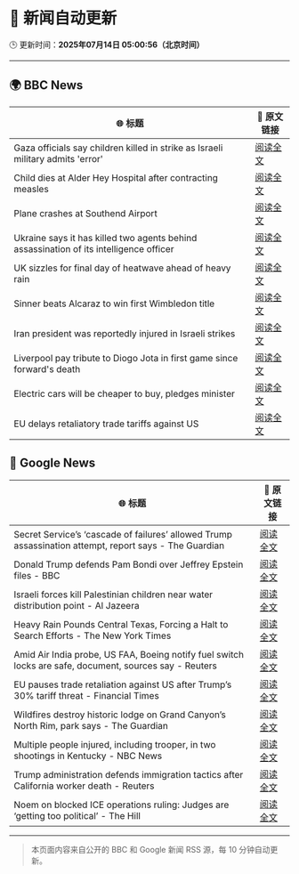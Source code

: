 # 🧠 新闻自动更新

🕒 更新时间：**2025年07月14日 05:00:56（北京时间）**

---

## 🌍 BBC News

| 🌐 标题 | 🔗 原文链接 |
|--------|-------------|
| Gaza officials say children killed in strike as Israeli military admits 'error' | [阅读全文](https://www.bbc.com/news/articles/c0rvxjnvv71o) |
| Child dies at Alder Hey Hospital after contracting measles | [阅读全文](https://www.bbc.com/news/articles/c8j1k3k44e2o) |
| Plane crashes at Southend Airport | [阅读全文](https://www.bbc.com/news/articles/c1jw71kjx14o) |
| Ukraine says it has killed two agents behind assassination of its intelligence officer | [阅读全文](https://www.bbc.com/news/articles/cj3r7p117l0o) |
| UK sizzles for final day of heatwave ahead of heavy rain | [阅读全文](https://www.bbc.com/news/articles/cwyxk999p5wo) |
| Sinner beats Alcaraz to win first Wimbledon title | [阅读全文](https://www.bbc.com/sport/tennis/articles/c5ykw5n0p7no) |
| Iran president was reportedly injured in Israeli strikes | [阅读全文](https://www.bbc.com/news/articles/cn0z8n037p6o) |
| Liverpool pay tribute to Diogo Jota in first game since forward's death | [阅读全文](https://www.bbc.com/sport/football/articles/cz7l85y42n5o) |
| Electric cars will be cheaper to buy, pledges minister | [阅读全文](https://www.bbc.com/news/articles/cg5z4nlned0o) |
| EU delays retaliatory trade tariffs against US | [阅读全文](https://www.bbc.com/news/articles/cdez5w61g5lo) |

## 📰 Google News

| 🌐 标题 | 🔗 原文链接 |
|--------|-------------|
| Secret Service’s ‘cascade of failures’ allowed Trump assassination attempt, report says - The Guardian | [阅读全文](https://news.google.com/rss/articles/CBMingFBVV95cUxNMTBNcDZVWXBjRTFmRU8wTUdFZUN6VjlkYjJGeGgxZW1pSEt6ZFdlaXU1MnVSSk5VbjJ0eDV1LWRrblJCODlWZjAxd2RtLVVpNEp5cWUxSzVhdzhXMWNoWXVkSzUxRWEzM253d19hVUo3UUlvbHlUN1ZWLTdGSDh0M25Eb2FTNG54TXpFNHVvMWNvNWVIOEpxb2hjR2h3UQ?oc=5) |
| Donald Trump defends Pam Bondi over Jeffrey Epstein files - BBC | [阅读全文](https://news.google.com/rss/articles/CBMiWkFVX3lxTE9CeTMzaE83OTNqa01FSDJPWTdKVkhhZGlCM3g2aEg2RDJ5S2R6WklBNjNjd3phWURaNnJfbElGWk1pZ0dFZndycVVtNFBrSWpoN1dtaUlwckVPd9IBX0FVX3lxTE9oaG85WFo4Z3VlV0FsTkZkUU0zdmJoSS1BcVZrNm42djJ2d0hzWDY0MkNHVTNaVUpJOU1oelFvZ2RJZF9ENGpwR2FWVWZOb0h6cXpidXQtLWxlODE4QWtr?oc=5) |
| Israeli forces kill Palestinian children near water distribution point - Al Jazeera | [阅读全文](https://news.google.com/rss/articles/CBMiqwFBVV95cUxNaTJqRGY2X0lNaVg5a3lVQkZObmNaWEREcHQyMkRzbHo0LXUzNHB1UWZGdjdVSGhnWDA3bVo5YUU0U2ZHbFQwRWZBNDZZTzZYMWdOVkRCaWFHbDlhTkJfTDFpUUlOS2taUl9vUGJUVjVTdXdPcC1aRWZkcklPdzlBNFZXMnNlN1ZRaXZFdVk5WHlxeHJ5dkYyNXBUSkhaS0VVTnhXSXZ5UjhmVGPSAbABQVVfeXFMUEVybXB6dVpWMFR4ZjdOOWlKUHc4bmtJZk9TNXZVblQxVVhEMDB2U3MxbWxkRHBoZzJXTjhFUU1QYVUta0o1NFpLTVhfSGo1WURYdnQtS3NoRVprS1VXOTdwWVgwOHBXMmNOX0VES2RwNTR6Skp5LThVOXRpanFsOVNDTVNjbDJPZG1MbUdINWMtYmJhNVM3MVVoYlhNQXpweWR6LU1EOHdZT0xaSHZkcjc?oc=5) |
| Heavy Rain Pounds Central Texas, Forcing a Halt to Search Efforts - The New York Times | [阅读全文](https://news.google.com/rss/articles/CBMidkFVX3lxTFBYR0ZhMDctd0plcGo3Vlo3U1YxR0l0RzZKY1U4QnR4QzVOZnp4S1NPUmNKSWJ4cE9famRCUmYwQUJ6X3M0RDlubFJvckVleXR2c2hVa0FjQUI1SDZGT0c3X2JkS0xuWEJjeHJFNXBONDhIaEFtaXc?oc=5) |
| Amid Air India probe, US FAA, Boeing notify fuel switch locks are safe, document, sources say - Reuters | [阅读全文](https://news.google.com/rss/articles/CBMi1wFBVV95cUxPQ1ZTcjdqeUxNZFg2aUVrbzNYYXQ0VGxvQk11NWZPQkU0Wlk2eUQ5RWpRVjB0SXVuMmZwbmpIQ0VLWS1nbkhVZHI5TUR5RzRfMGN4T0M0WTdEckZIczE3bGg1TVo0RkVmaVVaYVV4YVYybjlraHJHLU5hTVlRd2cxQ2R6RnFmSUl2N29FZ0dNUVF5Zm5fSnFMQWpKY0VjbmJ4S0drRmRiektjTVdBSXhEQWx2S3BXWUREY0cyNWRDSjBPTERNYVpTWGRNX0N1Q0xYcjRlejk5OA?oc=5) |
| EU pauses trade retaliation against US after Trump’s 30% tariff threat - Financial Times | [阅读全文](https://news.google.com/rss/articles/CBMicEFVX3lxTE9JQ0U5ZlRldXlRNkdZdlNvVUFsWUt0SDZ1U1NEbllSeFVuXzdjNEZzcGFkaU53MThkUHBMVjIwTHJpTTQ4UlNYeFNkU0VZa2laa1c5ZEpJYkd1enlxUGFMblpjOF9HNHh1YS1adlBnZmw?oc=5) |
| Wildfires destroy historic lodge on Grand Canyon’s North Rim, park says - The Guardian | [阅读全文](https://news.google.com/rss/articles/CBMimgFBVV95cUxOV2J4a1dvNVFjQ0pSR2JCLS1PUUNBazRzbXozU19UZGRaZFJkcGZCVl9yS3RBM3hNTEkxY0lvakdoVlZmcHVFcXppLW5JbzBkWWZDTVQ5YnpnMTZmeGs1Vll0WS1jZEt5cGJZZG9DWlBTaTdRSDZyWVVIbUI3amUxOXBFVVlrVG5ldnlFZ0IwUHhuNHEwanBnOXZn?oc=5) |
| Multiple people injured, including trooper, in two shootings in Kentucky - NBC News | [阅读全文](https://news.google.com/rss/articles/CBMidEFVX3lxTE9JTHBGaG9iZ19FZGtaOXlXS2FKX2M3X1RmSzQ2TnpKNVZrTjZQRW5Wc0o4SlVzYTRrNjFjOW5FUEduWmY5TE81UmxfOGF6QzRKcmp0NjktUHZERFNJdS1HVnB0NkdSN2JibmUwWkZlYnE0bmIy?oc=5) |
| Trump administration defends immigration tactics after California worker death - Reuters | [阅读全文](https://news.google.com/rss/articles/CBMiwAFBVV95cUxNVm53ZmtDems5SUd3VjFMeFZ6M2RjZ3FEbFp1WUI1OWEybnNMR2YxdjNjZ0txWkx2VlNtVnVpSC1TTGFmZ1NoeFV2aENxclUxTHJPUG1NNmc5MXYxem1UUEhUQjlfNnlrRVBUZmNhdm1JZktWOVEyeVZPelZzNDJUQno0X3FmN19uVEJxaEQybVR0ZnIzWkJNWHNjMnhYWXQySHVTWmxlTEVEenhkbFB1VjJOeVNkQWlxTVktV2JUM1A?oc=5) |
| Noem on blocked ICE operations ruling: Judges are ‘getting too political’ - The Hill | [阅读全文](https://news.google.com/rss/articles/CBMihgFBVV95cUxOS3pPVzlUQmJIR29QNVFzbW9teFVwQU1FQTdJZmtQYWN4eEp2RnQ2dEJhc1pQRUlEQ0pDZVFiZ29ZRzM1ZnRrNk9qclctQzFPZURaMndaMTBVdWFNSkZvM1VQV0YwS09lTjZGTWVoalRSWlVHdm1uYTZxR3pPOUM0aU45UFBGd9IBiwFBVV95cUxPZHc4blgtTVpKNjJmMEFXSV9BcjJyeXc2SUFSOVIwVlhTZFQySjY5YmZnQmd4WFFkd3lLWXAzbm90RnZraVVUQzl0OURQRWV5Rl8zRklTaVY4SVhTSVcwWF9QTUFYb2d1VlFBNk9HanlPVTEzaVREcVFzQVFPRG1Ua3NERmRUZWQzdzRZ?oc=5) |

---
> 本页面内容来自公开的 BBC 和 Google 新闻 RSS 源，每 10 分钟自动更新。